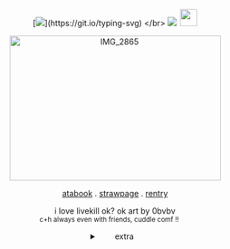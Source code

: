 <div align="center">

  [![](https://readme-typing-svg.herokuapp.com?font=press+start+2P=800&color=b3271b&center=true&vCenter=true&width=600&lines=NEW+DIRECTIVE;BLAST+TARGET+TO+SMITHEREENS.)](https://git.io/typing-svg)
</br> ![](https://komarev.com/ghpvc/?username=devesquots&color=63cfb5&style=flat-square&label=killbots)  <img width="30" height="30" src="https://files.catbox.moe/pitnyq.webp">

<img width="373" height="256" alt="IMG_2865" src="https://files.catbox.moe/mprtex.png" />
<br>

[atabook](https://devesquots.atabook.org/) . [strawpage](https://devesfuls.straw.page/) . [rentry](https://rentry.co/devestoss)

i love livekill ok? ok art by 0bvbv
<br><sub> c+h always even with friends, cuddle comf !! ⠀⠀</sub>

<details>


<summary> ⠀  extra⠀   </summary>

<img width="213" height="52" alt="image" src="https://files.catbox.moe/iefgvw.png" /> 

 im offtab most of the times, so w2i
<br> ALWAYS unless its a friend or ontab
<br> if im sitting alone, then you're free to c+h without asking
<br> for nonoomfs please ask before sitting if w/friends
<br> hi i like dod and hjd a lots pls int if u like those two

</details>
‎  
